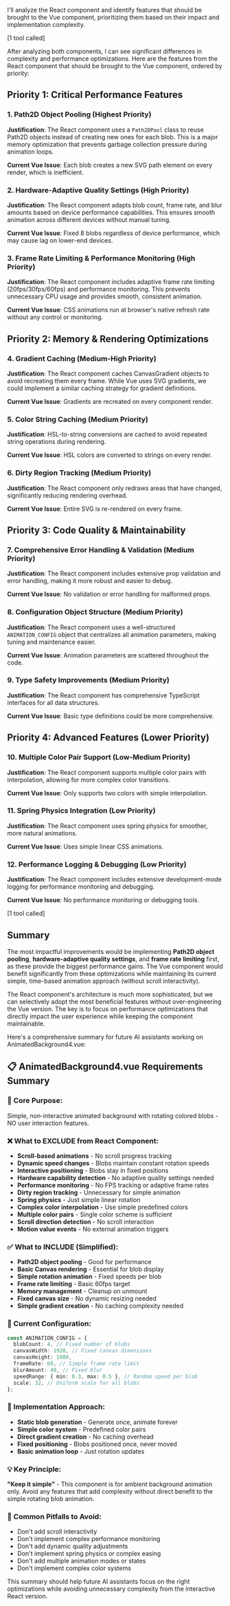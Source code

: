 I'll analyze the React component and identify features that should be brought to the Vue component, prioritizing them based on their impact and implementation complexity.

[1 tool called]

After analyzing both components, I can see significant differences in complexity and performance optimizations. Here are the features from the React component that should be brought to the Vue component, ordered by priority:

## Priority 1: Critical Performance Features

### 1. **Path2D Object Pooling** (Highest Priority)

**Justification**: The React component uses a `Path2DPool` class to reuse Path2D objects instead of creating new ones for each blob. This is a major memory optimization that prevents garbage collection pressure during animation loops.

**Current Vue Issue**: Each blob creates a new SVG path element on every render, which is inefficient.

### 2. **Hardware-Adaptive Quality Settings** (High Priority)

**Justification**: The React component adapts blob count, frame rate, and blur amounts based on device performance capabilities. This ensures smooth animation across different devices without manual tuning.

**Current Vue Issue**: Fixed 8 blobs regardless of device performance, which may cause lag on lower-end devices.

### 3. **Frame Rate Limiting & Performance Monitoring** (High Priority)

**Justification**: The React component includes adaptive frame rate limiting (20fps/30fps/60fps) and performance monitoring. This prevents unnecessary CPU usage and provides smooth, consistent animation.

**Current Vue Issue**: CSS animations run at browser's native refresh rate without any control or monitoring.

## Priority 2: Memory & Rendering Optimizations

### 4. **Gradient Caching** (Medium-High Priority)

**Justification**: The React component caches CanvasGradient objects to avoid recreating them every frame. While Vue uses SVG gradients, we could implement a similar caching strategy for gradient definitions.

**Current Vue Issue**: Gradients are recreated on every component render.

### 5. **Color String Caching** (Medium Priority)

**Justification**: HSL-to-string conversions are cached to avoid repeated string operations during rendering.

**Current Vue Issue**: HSL colors are converted to strings on every render.

### 6. **Dirty Region Tracking** (Medium Priority)

**Justification**: The React component only redraws areas that have changed, significantly reducing rendering overhead.

**Current Vue Issue**: Entire SVG is re-rendered on every frame.

## Priority 3: Code Quality & Maintainability

### 7. **Comprehensive Error Handling & Validation** (Medium Priority)

**Justification**: The React component includes extensive prop validation and error handling, making it more robust and easier to debug.

**Current Vue Issue**: No validation or error handling for malformed props.

### 8. **Configuration Object Structure** (Medium Priority)

**Justification**: The React component uses a well-structured `ANIMATION_CONFIG` object that centralizes all animation parameters, making tuning and maintenance easier.

**Current Vue Issue**: Animation parameters are scattered throughout the code.

### 9. **Type Safety Improvements** (Medium Priority)

**Justification**: The React component has comprehensive TypeScript interfaces for all data structures.

**Current Vue Issue**: Basic type definitions could be more comprehensive.

## Priority 4: Advanced Features (Lower Priority)

### 10. **Multiple Color Pair Support** (Low-Medium Priority)

**Justification**: The React component supports multiple color pairs with interpolation, allowing for more complex color transitions.

**Current Vue Issue**: Only supports two colors with simple interpolation.

### 11. **Spring Physics Integration** (Low Priority)

**Justification**: The React component uses spring physics for smoother, more natural animations.

**Current Vue Issue**: Uses simple linear CSS animations.

### 12. **Performance Logging & Debugging** (Low Priority)

**Justification**: The React component includes extensive development-mode logging for performance monitoring and debugging.

**Current Vue Issue**: No performance monitoring or debugging tools.

[1 tool called]

## Summary

The most impactful improvements would be implementing **Path2D object pooling**, **hardware-adaptive quality settings**, and **frame rate limiting** first, as these provide the biggest performance gains. The Vue component would benefit significantly from these optimizations while maintaining its current simple, time-based animation approach (without scroll interactivity).

The React component's architecture is much more sophisticated, but we can selectively adopt the most beneficial features without over-engineering the Vue version. The key is to focus on performance optimizations that directly impact the user experience while keeping the component maintainable.

Here's a comprehensive summary for future AI assistants working on AnimatedBackground4.vue:

## 📋 **AnimatedBackground4.vue Requirements Summary**

### **🎯 Core Purpose:**

Simple, non-interactive animated background with rotating colored blobs - NO user interaction features.

### **❌ What to EXCLUDE from React Component:**

- **Scroll-based animations** - No scroll progress tracking
- **Dynamic speed changes** - Blobs maintain constant rotation speeds
- **Interactive positioning** - Blobs stay in fixed positions
- **Hardware capability detection** - No adaptive quality settings needed
- **Performance monitoring** - No FPS tracking or adaptive frame rates
- **Dirty region tracking** - Unnecessary for simple animation
- **Spring physics** - Just simple linear rotation
- **Complex color interpolation** - Use simple predefined colors
- **Multiple color pairs** - Single color scheme is sufficient
- **Scroll direction detection** - No scroll interaction
- **Motion value events** - No external animation triggers

### **✅ What to INCLUDE (Simplified):**

- **Path2D object pooling** - Good for performance
- **Basic Canvas rendering** - Essential for blob display
- **Simple rotation animation** - Fixed speeds per blob
- **Frame rate limiting** - Basic 60fps target
- **Memory management** - Cleanup on unmount
- **Fixed canvas size** - No dynamic resizing needed
- **Simple gradient creation** - No caching complexity needed

### **🎨 Current Configuration:**

```typescript
const ANIMATION_CONFIG = {
  blobCount: 4, // Fixed number of blobs
  canvasWidth: 1920, // Fixed canvas dimensions
  canvasHeight: 1080,
  frameRate: 60, // Simple frame rate limit
  blurAmount: 40, // Fixed blur
  speedRange: { min: 0.3, max: 0.5 }, // Random speed per blob
  scale: 32, // Uniform scale for all blobs
};
```

### **🔧 Implementation Approach:**

- **Static blob generation** - Generate once, animate forever
- **Simple color system** - Predefined color pairs
- **Direct gradient creation** - No caching overhead
- **Fixed positioning** - Blobs positioned once, never moved
- **Basic animation loop** - Just rotation updates

### **💡 Key Principle:**

**"Keep it simple"** - This component is for ambient background animation only. Avoid any features that add complexity without direct benefit to the simple rotating blob animation.

### **🚫 Common Pitfalls to Avoid:**

- Don't add scroll interactivity
- Don't implement complex performance monitoring
- Don't add dynamic quality adjustments
- Don't implement spring physics or complex easing
- Don't add multiple animation modes or states
- Don't implement complex color systems

This summary should help future AI assistants focus on the right optimizations while avoiding unnecessary complexity from the interactive React version.
